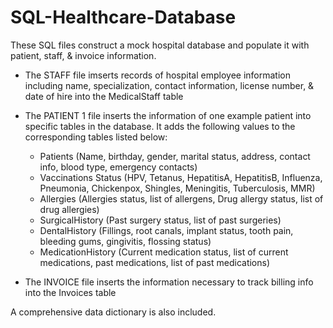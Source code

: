 # SQL-Healthcare-Database
These SQL files construct a mock hospital database and populate it with patient, staff, & invoice information. 

- The STAFF file imserts records of hospital employee information including name, specialization, contact information, license number, & date of hire into the MedicalStaff table

- The PATIENT 1 file inserts the information of one example patient into specific tables in the database. It adds the following values to the corresponding tables listed below:

  - Patients (Name, birthday, gender, marital status, address, contact info, blood type, emergency contacts)
  - Vaccinations Status (HPV, Tetanus, HepatitisA, HepatitisB, Influenza, Pneumonia, Chickenpox, Shingles, Meningitis, Tuberculosis, MMR)
  - Allergies (Allergies status, list of allergens, Drug allergy status, list of drug allergies)
  - SurgicalHistory (Past surgery status, list of past surgeries)
  - DentalHistory (Fillings, root canals, implant status, tooth pain, bleeding gums, gingivitis, flossing status)
  - MedicationHistory (Current medication status, list of current medications, past medications, list of past medications)
  
- The INVOICE file inserts the information necessary to track billing info into the Invoices table

A comprehensive data dictionary is also included.
